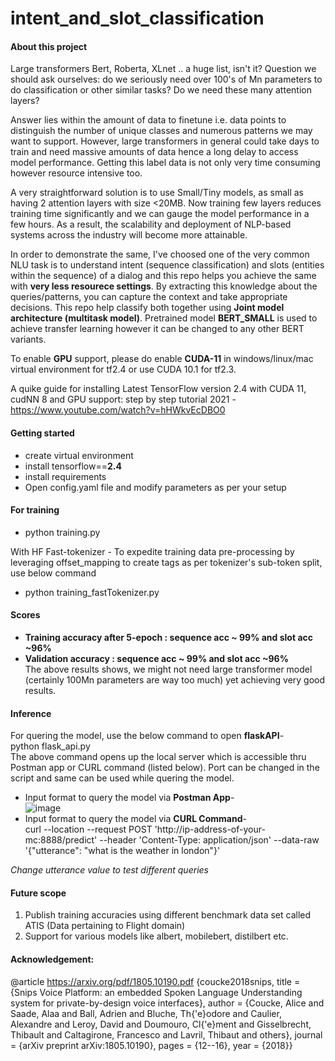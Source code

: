 # intent_and_slot_classification
#### About this project

Large transformers Bert, Roberta, XLnet .. a huge list, isn't it? Question we should ask ourselves: do we seriously need over 100's of Mn parameters to do classification or other similar tasks? Do we need these many attention layers?

Answer lies within the amount of data to finetune i.e. data points to distinguish the number of unique classes and numerous patterns we may want to support. However, large transformers in general could take days to train and need massive amounts of data hence a long delay to access model performance. Getting this label data is not only very time consuming however resource intensive too.

A very straightforward solution is to use Small/Tiny models, as small as having 2 attention layers with size <20MB. Now training few layers reduces training time significantly and we can gauge the model performance in a few hours. As a result, the scalability and deployment of NLP-based systems across the industry will become more attainable.

In order to demonstrate the same, I've choosed one of the very common NLU task is to understand intent (sequence classification) and slots (entities within the sequence) of a dialog and this repo helps you achieve the same with **very less resourece settings**. By extracting this knowledge about the queries/patterns, you can capture the context and take appropriate decisions. This repo help classify both together using **Joint model architecture (multitask model)**. Pretrained model **BERT_SMALL** is used to achieve transfer learning however it can be changed to any other BERT variants.

To enable **GPU** support, please do enable **CUDA-11** in windows/linux/mac virtual environment for tf2.4 or use CUDA 10.1 for tf2.3. 

A quike guide for installing Latest TensorFlow version 2.4 with CUDA 11, cudNN 8 and GPU support: step by step tutorial 2021 - https://www.youtube.com/watch?v=hHWkvEcDBO0

#### Getting started
- create virtual environment
- install tensorflow==**2.4**
- install requirements 
- Open config.yaml file and modify parameters as per your setup

#### For training
- python training.py 

With HF Fast-tokenizer - To expedite training data pre-processing by leveraging offset_mapping to create tags as per tokenizer's sub-token split, use below command
- python training_fastTokenizer.py 

#### Scores
- **Training accuracy after 5-epoch : sequence acc ~ 99% and slot acc ~96%**
- **Validation accuracy : sequence acc ~ 99% and slot acc ~96%**<br>
The above results shows, we might not need large transformer model (certainly 100Mn parameters are way too much) yet achieving very good results. 

#### Inference
For quering the model, use the below command to open **flaskAPI**- <br>
python flask_api.py <br>
The above command opens up the local server which is accessible thru Postman app or CURL command (listed below). Port can be changed in the script and same can be used while quering the model. <br>
- Input format to query the model via **Postman App**- <br>
![image](https://user-images.githubusercontent.com/69572197/130914705-064dcd6e-99b2-4c3e-a386-92915fc92187.png)<br>
- Input format to query the model via **CURL Command**- <br>
curl --location --request POST 'http://ip-address-of-your-mc:8888/predict' --header 'Content-Type: application/json' --data-raw '{"utterance": "what is the weather in london"}'<br>

*Change utterance value to test different queries*

#### Future scope
1) Publish training accuracies using different benchmark data set called ATIS (Data pertaining to Flight domain)
2) Support for various models like albert, mobilebert, distilbert etc.  

#### Acknowledgement:
@article https://arxiv.org/pdf/1805.10190.pdf
{coucke2018snips, title = {Snips Voice Platform: an embedded Spoken Language Understanding system for private-by-design voice interfaces}, author = {Coucke, Alice and Saade, Alaa and Ball, Adrien and Bluche, Th{'e}odore and Caulier, Alexandre and Leroy, David and Doumouro, Cl{'e}ment and Gisselbrecht, Thibault and Caltagirone, Francesco and Lavril, Thibaut and others}, journal = {arXiv preprint arXiv:1805.10190}, pages = {12--16}, year = {2018}}

